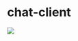 # chat-client
![](https://upload-images.jianshu.io/upload_images/12937961-f4fb62b4f875b446.png?imageMogr2/auto-orient/strip%7CimageView2/2/w/1240)